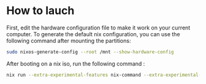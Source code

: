 # How to lauch

First, edit the hardware configuration file to make it work on your current computer.
To generate the default nix configuration, you can use the following command after mounting the partitions:

```sh
sudo nixos-generate-config --root /mnt --show-hardware-config
```

After booting on a nix iso, run the following command :

```sh
nix run --extra-experimental-features nix-command --extra-experimental-features flakes "github:HUB-Lyon/Serveurs#partitioning" --no-write-lock-file
```
